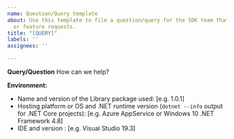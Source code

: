 ```yaml
---
name: Question/Query template
about: Use this template to file a question/query for the SDK team that are not bugs
  or feature requests.
title: "[QUERY]"
labels: ''
assignees: ''

---
```


**Query/Question**
How can we help?

**Environment:**
 - Name and version of the Library package used: [e.g.  1.0.1] 
 - Hosting platform or OS and .NET runtime version (`dotnet --info` output for .NET Core projects): [e.g. Azure AppService or Windows 10 .NET Framework 4.8]
 - IDE and version : [e.g. Visual Studio 19.3]
